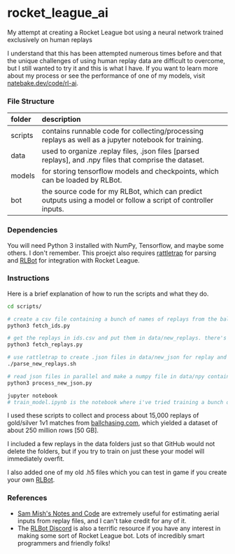 # rocket_league_ai
My attempt at creating a Rocket League bot using a neural network trained exclusively on human replays

I understand that this has been attempted numerous times before and that the unique challenges of using human replay data are difficult to overcome, but I still wanted to try it and this is what I have. If you want to learn more about my process or see the performance of one of my models, visit [natebake.dev/code/rl-ai](natebake.dev/code/rl-ai).

### File Structure
| folder  | description                                                                                                    |
| :------ | :------------------------------------------------------------------------------------------------------------- |
| scripts | contains runnable code for collecting/processing replays as well as a jupyter notebook for training.           |
| data    | used to organize .replay files, .json files [parsed replays], and .npy files that comprise the dataset.        |
| models  | for storing tensorflow models and checkpoints, which can be loaded by RLBot.                                   |
| bot     | the source code for my RLBot, which can predict outputs using a model or follow a script of controller inputs. |

### Dependencies
You will need Python 3 installed with NumPy, Tensorflow, and maybe some others. I don't remember.
This proejct also requires [rattletrap](https://github.com/tfausak/rattletrap) for parsing and [RLBot](rlbot.org) for integration with Rocket League.

### Instructions
Here is a brief explanation of how to run the scripts and what they do.
```sh
cd scripts/

# create a csv file containing a bunch of names of replays from the ballchasing.com API.
python3 fetch_ids.py

# get the replays in ids.csv and put them in data/new_replays. there's a limit on fetches in a certain time period.
python3 fetch_replays.py

# use rattletrap to create .json files in data/new_json for replay and move those to data/parsed_replays.
./parse_new_replays.sh

# read json files in parallel and make a numpy file in data/npy containing [game-state, outputs] rows for each frame.
python3 process_new_json.py

jupyter notebook
# train_model.ipynb is the notebook where i've tried training a bunch of models with various hyperparameters.
```

I used these scripts to collect and process about 15,000 replays of gold/silver 1v1 matches from [ballchasing.com](ballchasing.com), which yielded a dataset of about 250 million rows [50 GB].

I included a few replays in the data folders just so that GitHub would not delete the folders, but if you try to train on just these your model will immediately overfit.

I also added one of my old .h5 files which you can test in game if you create your own [RLBot](rlbot.org).

### References
- [Sam Mish's Notes and Code](https://samuelpmish.github.io/notes/RocketLeague/) are extremely useful for estimating aerial inputs from replay files, and I can't take credit for any of it.
- The [RLBot Discord](https://discord.com/invite/xuWjbw7A?utm_source=Discord%20Widget&utm_medium=Connect) is also a terrific resource if you have any interest in making some sort of Rocket League bot. Lots of incredibly smart programmers and friendly folks!

